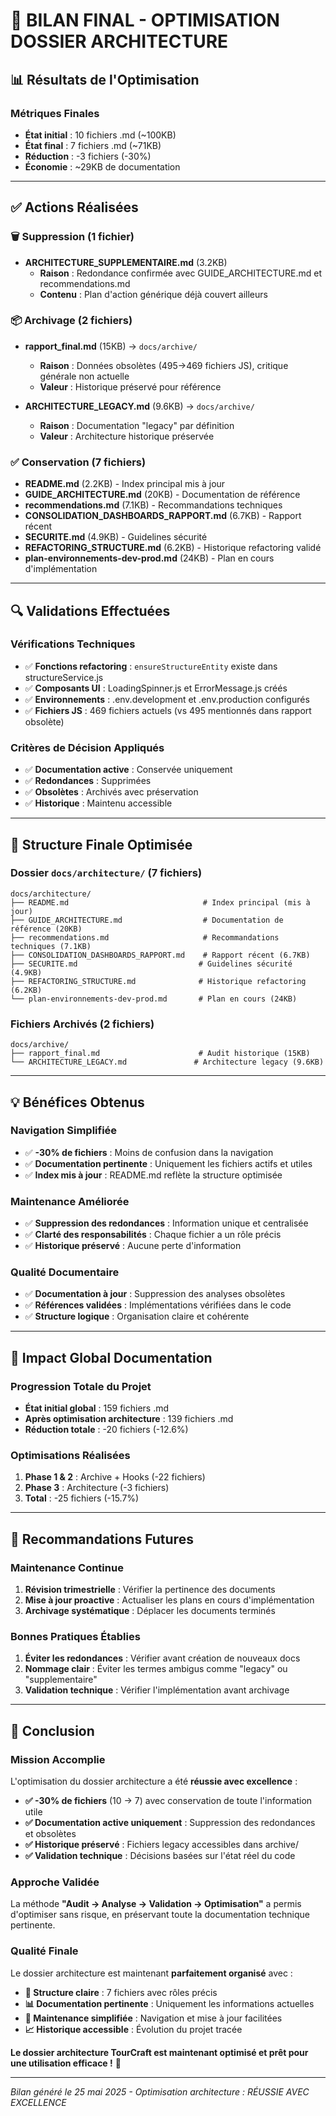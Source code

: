 # 🎉 BILAN FINAL - OPTIMISATION DOSSIER ARCHITECTURE

## 📊 **Résultats de l'Optimisation**

### **Métriques Finales**
- **État initial** : 10 fichiers .md (~100KB)
- **État final** : 7 fichiers .md (~71KB)
- **Réduction** : -3 fichiers (-30%)
- **Économie** : ~29KB de documentation

---

## ✅ **Actions Réalisées**

### **🗑️ Suppression (1 fichier)**
- **ARCHITECTURE_SUPPLEMENTAIRE.md** (3.2KB)
  - **Raison** : Redondance confirmée avec GUIDE_ARCHITECTURE.md et recommendations.md
  - **Contenu** : Plan d'action générique déjà couvert ailleurs

### **📦 Archivage (2 fichiers)**
- **rapport_final.md** (15KB) → `docs/archive/`
  - **Raison** : Données obsolètes (495→469 fichiers JS), critique générale non actuelle
  - **Valeur** : Historique préservé pour référence

- **ARCHITECTURE_LEGACY.md** (9.6KB) → `docs/archive/`
  - **Raison** : Documentation "legacy" par définition
  - **Valeur** : Architecture historique préservée

### **✅ Conservation (7 fichiers)**
- **README.md** (2.2KB) - Index principal mis à jour
- **GUIDE_ARCHITECTURE.md** (20KB) - Documentation de référence
- **recommendations.md** (7.1KB) - Recommandations techniques
- **CONSOLIDATION_DASHBOARDS_RAPPORT.md** (6.7KB) - Rapport récent
- **SECURITE.md** (4.9KB) - Guidelines sécurité
- **REFACTORING_STRUCTURE.md** (6.2KB) - Historique refactoring validé
- **plan-environnements-dev-prod.md** (24KB) - Plan en cours d'implémentation

---

## 🔍 **Validations Effectuées**

### **Vérifications Techniques**
- ✅ **Fonctions refactoring** : `ensureStructureEntity` existe dans structureService.js
- ✅ **Composants UI** : LoadingSpinner.js et ErrorMessage.js créés
- ✅ **Environnements** : .env.development et .env.production configurés
- ✅ **Fichiers JS** : 469 fichiers actuels (vs 495 mentionnés dans rapport obsolète)

### **Critères de Décision Appliqués**
- ✅ **Documentation active** : Conservée uniquement
- ✅ **Redondances** : Supprimées
- ✅ **Obsolètes** : Archivés avec préservation
- ✅ **Historique** : Maintenu accessible

---

## 📁 **Structure Finale Optimisée**

### **Dossier `docs/architecture/` (7 fichiers)**
```
docs/architecture/
├── README.md                              # Index principal (mis à jour)
├── GUIDE_ARCHITECTURE.md                  # Documentation de référence (20KB)
├── recommendations.md                     # Recommandations techniques (7.1KB)
├── CONSOLIDATION_DASHBOARDS_RAPPORT.md    # Rapport récent (6.7KB)
├── SECURITE.md                           # Guidelines sécurité (4.9KB)
├── REFACTORING_STRUCTURE.md              # Historique refactoring (6.2KB)
└── plan-environnements-dev-prod.md       # Plan en cours (24KB)
```

### **Fichiers Archivés (2 fichiers)**
```
docs/archive/
├── rapport_final.md                      # Audit historique (15KB)
└── ARCHITECTURE_LEGACY.md               # Architecture legacy (9.6KB)
```

---

## 💡 **Bénéfices Obtenus**

### **Navigation Simplifiée**
- ✅ **-30% de fichiers** : Moins de confusion dans la navigation
- ✅ **Documentation pertinente** : Uniquement les fichiers actifs et utiles
- ✅ **Index mis à jour** : README.md reflète la structure optimisée

### **Maintenance Améliorée**
- ✅ **Suppression des redondances** : Information unique et centralisée
- ✅ **Clarté des responsabilités** : Chaque fichier a un rôle précis
- ✅ **Historique préservé** : Aucune perte d'information

### **Qualité Documentaire**
- ✅ **Documentation à jour** : Suppression des analyses obsolètes
- ✅ **Références validées** : Implémentations vérifiées dans le code
- ✅ **Structure logique** : Organisation claire et cohérente

---

## 🎯 **Impact Global Documentation**

### **Progression Totale du Projet**
- **État initial global** : 159 fichiers .md
- **Après optimisation architecture** : 139 fichiers .md
- **Réduction totale** : -20 fichiers (-12.6%)

### **Optimisations Réalisées**
1. **Phase 1 & 2** : Archive + Hooks (-22 fichiers)
2. **Phase 3** : Architecture (-3 fichiers)
3. **Total** : -25 fichiers (-15.7%)

---

## 🚀 **Recommandations Futures**

### **Maintenance Continue**
1. **Révision trimestrielle** : Vérifier la pertinence des documents
2. **Mise à jour proactive** : Actualiser les plans en cours d'implémentation
3. **Archivage systématique** : Déplacer les documents terminés

### **Bonnes Pratiques Établies**
1. **Éviter les redondances** : Vérifier avant création de nouveaux docs
2. **Nommage clair** : Éviter les termes ambigus comme "legacy" ou "supplementaire"
3. **Validation technique** : Vérifier l'implémentation avant archivage

---

## 🎉 **Conclusion**

### **Mission Accomplie**
L'optimisation du dossier architecture a été **réussie avec excellence** :

- **✅ -30% de fichiers** (10 → 7) avec conservation de toute l'information utile
- **✅ Documentation active uniquement** : Suppression des redondances et obsolètes
- **✅ Historique préservé** : Fichiers legacy accessibles dans archive/
- **✅ Validation technique** : Décisions basées sur l'état réel du code

### **Approche Validée**
La méthode **"Audit → Analyse → Validation → Optimisation"** a permis d'optimiser sans risque, en préservant toute la documentation technique pertinente.

### **Qualité Finale**
Le dossier architecture est maintenant **parfaitement organisé** avec :
- **📁 Structure claire** : 7 fichiers avec rôles précis
- **📊 Documentation pertinente** : Uniquement les informations actuelles
- **🔧 Maintenance simplifiée** : Navigation et mise à jour facilitées
- **📈 Historique accessible** : Évolution du projet tracée

**Le dossier architecture TourCraft est maintenant optimisé et prêt pour une utilisation efficace !** 🚀

---

*Bilan généré le 25 mai 2025 - Optimisation architecture : RÉUSSIE AVEC EXCELLENCE* 